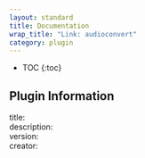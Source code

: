 ```yaml
---
layout: standard
title: Documentation
wrap_title: "Link: audioconvert"
category: plugin
---
```

* TOC
{:toc}

## Plugin Information

title:   
description:   
version:   
creator:   
